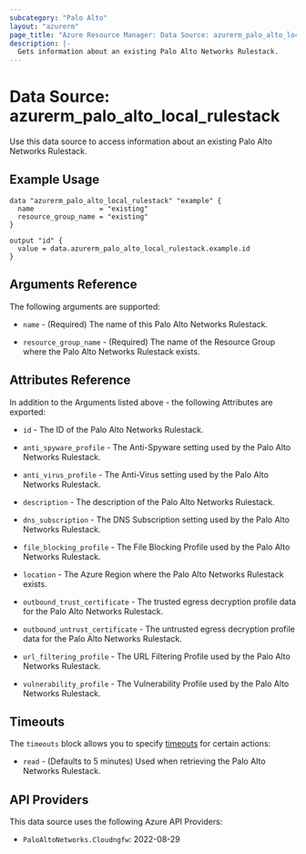 ```yaml
---
subcategory: "Palo Alto"
layout: "azurerm"
page_title: "Azure Resource Manager: Data Source: azurerm_palo_alto_local_rulestack"
description: |-
  Gets information about an existing Palo Alto Networks Rulestack.
---
```


# Data Source: azurerm_palo_alto_local_rulestack

Use this data source to access information about an existing Palo Alto Networks Rulestack.

## Example Usage

```hcl
data "azurerm_palo_alto_local_rulestack" "example" {
  name                = "existing"
  resource_group_name = "existing"
}

output "id" {
  value = data.azurerm_palo_alto_local_rulestack.example.id
}
```

## Arguments Reference

The following arguments are supported:

* `name` - (Required) The name of this Palo Alto Networks Rulestack.

* `resource_group_name` - (Required) The name of the Resource Group where the Palo Alto Networks Rulestack exists.

## Attributes Reference

In addition to the Arguments listed above - the following Attributes are exported: 

* `id` - The ID of the Palo Alto Networks Rulestack.

* `anti_spyware_profile` - The Anti-Spyware setting used by the Palo Alto Networks Rulestack.

* `anti_virus_profile` - The Anti-Virus setting used by the Palo Alto Networks Rulestack.

* `description` - The description of the Palo Alto Networks Rulestack.

* `dns_subscription` - The DNS Subscription setting used by the Palo Alto Networks Rulestack.

* `file_blocking_profile` - The File Blocking Profile used by the Palo Alto Networks Rulestack.

* `location` - The Azure Region where the Palo Alto Networks Rulestack exists.

* `outbound_trust_certificate` - The trusted egress decryption profile data for the Palo Alto Networks Rulestack.

* `outbound_untrust_certificate` - The untrusted egress decryption profile data for the Palo Alto Networks Rulestack.

* `url_filtering_profile` - The URL Filtering Profile used by the Palo Alto Networks Rulestack.

* `vulnerability_profile` - The Vulnerability Profile used by the Palo Alto Networks Rulestack.

## Timeouts

The `timeouts` block allows you to specify [timeouts](https://www.terraform.io/language/resources/syntax#operation-timeouts) for certain actions:

* `read` - (Defaults to 5 minutes) Used when retrieving the Palo Alto Networks Rulestack.

## API Providers
<!-- This section is generated, changes will be overwritten -->
This data source uses the following Azure API Providers:

* `PaloAltoNetworks.Cloudngfw`: 2022-08-29
